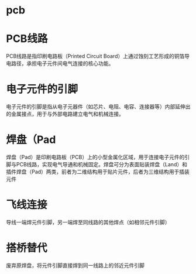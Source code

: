 # pcb

# PCB线路
PCB线路是指印刷电路板（Printed Circuit Board）上通过蚀刻工艺形成的铜箔导电路径，承担电子元件间电气连接的核心功能。

# 电子元件的引脚
电子元件的引脚是指从电子元器件（如芯片、电阻、电容、连接器等）内部延伸出的金属接点，用于与外部电路建立电气和机械连接。

# 焊盘（Pad
焊盘（Pad）是印刷电路板（PCB）上的小型金属化区域，用于连接电子元件的引脚与PCB线路，实现电气导通和机械固定。焊盘可分为表面贴装焊盘（Land）和插件焊盘（Pad）两类，前者为二维结构用于贴片元件，后者为三维结构用于插装元件


# 飞线连接‌
导线一端焊元件引脚，另一端焊至同线路的其他焊点（如相邻元件引脚）

# 搭桥替代‌
废弃原焊盘，将元件引脚直接焊到同一线路上的邻近元件引脚